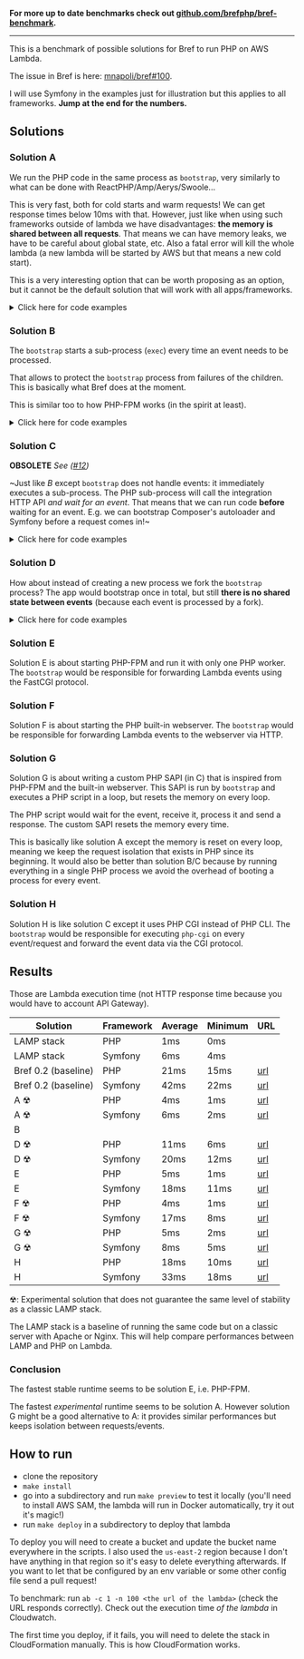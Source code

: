 **For more up to date benchmarks check out [github.com/brefphp/bref-benchmark](https://github.com/brefphp/bref-benchmark).**

---

This is a benchmark of possible solutions for Bref to run PHP on AWS Lambda.

The issue in Bref is here: [mnapoli/bref#100](https://github.com/mnapoli/bref/issues/100).

I will use Symfony in the examples just for illustration but this applies to all frameworks. **Jump at the end for the numbers.**

## Solutions

### Solution A

We run the PHP code in the same process as `bootstrap`, very similarly to what can be done with ReactPHP/Amp/Aerys/Swoole...

This is very fast, both for cold starts and warm requests! We can get response times below 10ms with that. However, just like when using such frameworks outside of lambda we have disadvantages: **the memory is shared between all requests**. That means we can have memory leaks, we have to be careful about global state, etc. Also a fatal error will kill the whole lambda (a new lambda will be started by AWS but that means a new cold start).

This is a very interesting option that can be worth proposing as an option, but it cannot be the default solution that will work with all apps/frameworks.

<details><summary>Click here for code examples</summary>

Example of a `bootstrap`:

```php
<?php
// ...
require __DIR__ . '/vendor/autoload.php';

// BOOT Symfony BEFORE a request comes in!
$kernel = new Kernel('prod', false);
$kernel->boot();
$symfonyAdapter = new SymfonyAdapter($kernel);

while (true) {
    $event = waitForEventFromLambdaApi(); // This is a blocking HTTP call until an event is available

    $request = RequestFactory::fromLambdaEvent($event);
    // REUSE the same Symfony Kernel, meaning fast response time!
    $response = $symfonyAdapter->handle($request);
    $lambdaResponse = LambdaResponse::fromPsr7Response($response);

    signalSuccessToLambdaApi($lambdaResponse);
}
```

</details>

### Solution B

The `bootstrap` starts a sub-process (`exec`) every time an event needs to be processed.

That allows to protect the `bootstrap` process from failures of the children. This is basically what Bref does at the moment.

This is similar too to how PHP-FPM works (in the spirit at least).

<details><summary>Click here for code examples</summary>

Example of a `bootstrap`:

```php
<?php
// ...
while (true) {
    $event = waitForEventFromLambdaApi(); // This is a blocking HTTP call until an event is available

    $process = new Process(['/opt/bin/php', 'index.php', /* pass the event as an argument */]);
    $process->run(); // This waits for the process to finish

    // [fetch response ...]

    signalSuccessToLambdaApi($lambdaResponse);
}
```

Example of a `index.php` that could be executed by that:

```php
<?php
// ...
require __DIR__ . '/vendor/autoload.php';

// [fetch event from process args]

$kernel = new Kernel('prod', false);
$kernel->boot();
$symfonyAdapter = new SymfonyAdapter($kernel);
$request = RequestFactory::fromLambdaEvent($event);
$response = $symfonyAdapter->handle($request);
$lambdaResponse = LambdaResponse::fromPsr7Response($response);

// [return response to bootstrap somehow]

exit(0); // DIE!
```

</details>

### Solution C

**OBSOLETE** *See ([#12][i12])*

~Just like *B* except `bootstrap` does not handle events: it immediately executes a sub-process. The PHP sub-process will call the integration HTTP API *and wait for an event*. That means that we can run code **before** waiting for an event. E.g. we can bootstrap Composer's autoloader and Symfony before a request comes in!~

<details><summary>Click here for code examples</summary>

Example of a `bootstrap`:

```php
<?php
// ...
while (true) {
    $process = new Process(['/opt/bin/php', 'index.php']);
    $process->run(); // This waits for the process to finish (i.e. waits until an event has been processed)
}
```

Example of a `index.php` that could be executed by that:

```php
<?php
// ...
require __DIR__ . '/vendor/autoload.php';

// BOOT Symfony BEFORE a request comes in!
$kernel = new Kernel('prod', false);
$kernel->boot();
$symfonyAdapter = new SymfonyAdapter($kernel);

$event = waitForEventFromLambdaApi(); // This is a blocking HTTP call until an event is available

$request = RequestFactory::fromLambdaEvent($event);
$response = $symfonyAdapter->handle($request);
$lambdaResponse = LambdaResponse::fromPsr7Response($response);

signalSuccessToLambdaApi($lambdaResponse);

exit(0); // DIE!
```

</details>

### Solution D

How about instead of creating a new process we fork the `bootstrap` process? The app would bootstrap once in total, but still **there is no shared state between events** (because each event is processed by a fork).

<details><summary>Click here for code examples</summary>

Example of `bootstrap`:

```php
<?php
// ...
require __DIR__ . '/vendor/autoload.php';
// BOOT Symfony ONLY ONCE for all the requests!
$kernel = new Kernel('prod', false);
$kernel->boot();
$symfonyAdapter = new SymfonyAdapter($kernel);

while (true) {
    $pid = pcntl_fork();
    if ($pid) { // Root process
        pcntl_wait($status); // Wait for the child to process the event
    } else {    // Child process
        // Here the autoloader is already loaded and Symfony initialized!
        $event = waitForEventFromLambdaApi(); // This is a blocking HTTP call until an event is available

        $request = RequestFactory::fromLambdaEvent($event);
        $response = $symfonyAdapter->handle($request);
        $lambdaResponse = LambdaResponse::fromPsr7Response($response);

        signalSuccessToLambdaApi($lambdaResponse);

        exit(0); // The fork DIES! The root process will resume its execution and loop
    }
}
```

</details>

### Solution E

Solution E is about starting PHP-FPM and run it with only one PHP worker. The `bootstrap` would be responsible for forwarding Lambda events using the FastCGI protocol.

### Solution F

Solution F is about starting the PHP built-in webserver. The `bootstrap` would be responsible for forwarding Lambda events to the webserver via HTTP.

### Solution G

Solution G is about writing a custom PHP SAPI (in C) that is inspired from PHP-FPM and the built-in webserver. This SAPI is run by `bootstrap` and executes a PHP script in a loop, but resets the memory on every loop.

The PHP script would wait for the event, receive it, process it and send a response. The custom SAPI resets the memory every time.

This is basically like solution A except the memory is reset on every loop, meaning we keep the request isolation that exists in PHP since its beginning. It would also be better than solution B/C because by running everything in a single PHP process we avoid the overhead of booting a process for every event.

### Solution H

Solution H is like solution C except it uses PHP CGI instead of PHP CLI. The `bootstrap` would be responsible for executing `php-cgi` on every event/request and forward the event data via the CGI protocol.

## Results

Those are Lambda execution time (not HTTP response time because you would have to account API Gateway).

| Solution | Framework | Average | Minimum | URL |
|----------|-----------|---------|---------|-----|
| LAMP stack | PHP | 1ms | 0ms |  |
| LAMP stack | Symfony | 6ms | 4ms |  |
| Bref 0.2 (baseline) | PHP | 21ms | 15ms | [url](https://69sgjkx4e0.execute-api.us-east-2.amazonaws.com/dev) |
| Bref 0.2 (baseline) | Symfony | 42ms | 22ms | [url](https://kvverflq1a.execute-api.us-east-2.amazonaws.com/dev) |
| A ☢ | PHP | 4ms | 1ms | [url](https://d8ua4jrr82.execute-api.us-east-2.amazonaws.com/Prod) |
| A ☢ | Symfony | 6ms | 2ms | [url](https://uvrof4qhjb.execute-api.us-east-2.amazonaws.com/Prod) |
| B |  |  |  |  |
| D ☢ | PHP | 11ms | 6ms | [url](https://27nex4iys7.execute-api.us-east-2.amazonaws.com/Prod) |
| D ☢ | Symfony | 20ms | 12ms | [url](https://elha5ztbse.execute-api.us-east-2.amazonaws.com/Prod) |
| E | PHP | 5ms | 1ms | [url](https://ga4uqeibxb.execute-api.us-east-2.amazonaws.com/Prod) |
| E | Symfony | 18ms | 11ms | [url](https://qw2t6ao82c.execute-api.us-east-2.amazonaws.com/Prod) |
| F ☢ | PHP | 4ms | 1ms | [url](https://leosblcqf8.execute-api.us-east-2.amazonaws.com/Prod) |
| F ☢ | Symfony | 17ms | 8ms | [url](https://4j13b914q4.execute-api.us-east-2.amazonaws.com/Prod) |
| G ☢ | PHP | 5ms | 2ms | [url](https://52ndy2s1ah.execute-api.us-east-2.amazonaws.com/Prod) |
| G ☢ | Symfony | 8ms | 5ms | [url](https://g9fzxul00f.execute-api.us-east-2.amazonaws.com/Prod) |
| H | PHP | 18ms | 10ms | [url](https://1o7ekig6f4.execute-api.us-east-2.amazonaws.com/Prod) |
| H | Symfony | 33ms | 18ms | [url](https://8103l7sz52.execute-api.us-east-2.amazonaws.com/Prod) |

☢: Experimental solution that does not guarantee the same level of stability as a classic LAMP stack.

The LAMP stack is a baseline of running the same code but on a classic server with Apache or Nginx. This will help compare performances between LAMP and PHP on Lambda.

### Conclusion

The fastest stable runtime seems to be solution E, i.e. PHP-FPM.

The fastest *experimental* runtime seems to be solution A. However solution G might be a good alternative to A: it provides similar performances but keeps isolation between requests/events.

## How to run

- clone the repository
- `make install`
- go into a subdirectory and run `make preview` to test it locally (you'll need to install AWS SAM, the lambda will run in Docker automatically, try it out it's magic!)
- run `make deploy` in a subdirectory to deploy that lambda

To deploy you will need to create a bucket and update the bucket name everywhere in the scripts. I also used the `us-east-2` region because I don't have anything in that region so it's easy to delete everything afterwards. If you want to let that be configured by an env variable or some other config file send a pull request!

To benchmark: run `ab -c 1 -n 100 <the url of the lambda>` (check the URL responds correctly). Check out the execution time *of the lambda* in Cloudwatch.

The first time you deploy, if it fails, you will need to delete the stack in CloudFormation manually. This is how CloudFormation works.


[i12]: https://github.com/mnapoli/bref-bootstrap-benchmarks/issues/12
